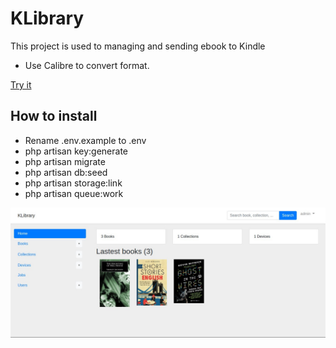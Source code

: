 # KLibrary
This project is used to managing and sending ebook to Kindle
* Use Calibre to convert format.

[Try it](https://guarded-woodland-15107.herokuapp.com/)

## How to install
* Rename .env.example to .env
* php artisan key:generate
* php artisan migrate
* php artisan db:seed
* php artisan storage:link
* php artisan queue:work

![OV](https://github.com/nguyentu43/klibrary/raw/master/screenshot.png)
